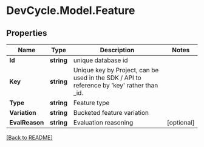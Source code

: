 # DevCycle.Model.Feature
## Properties

| Name           | Type       | Description                                                                                          | Notes      |
|----------------|------------|------------------------------------------------------------------------------------------------------|------------|
| **Id**         | **string** | unique database id                                                                                   |            |
| **Key**        | **string** | Unique key by Project, can be used in the SDK / API to reference by &#x27;key&#x27; rather than _id. |            |
| **Type**       | **string** | Feature type                                                                                         |            |
| **Variation**  | **string** | Bucketed feature variation                                                                           |            |
| **EvalReason** | **string** | Evaluation reasoning                                                                                 | [optional] |

[[Back to README]](../README.md)

